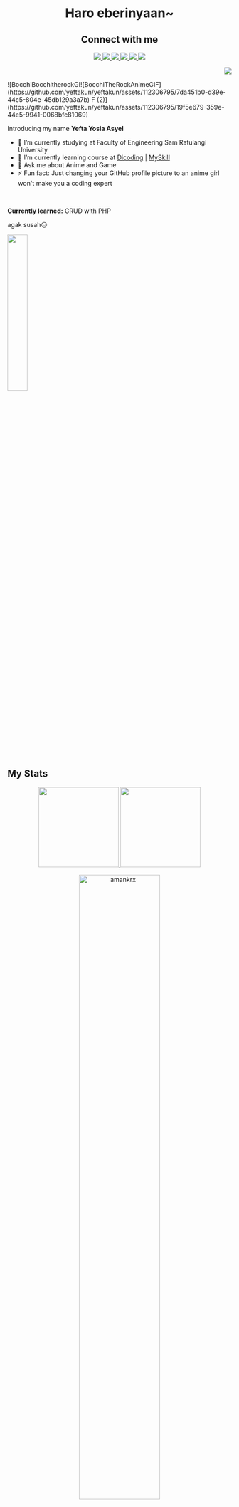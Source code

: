 <h1 align="center">Haro eberinyaan~</h1>

<h2 align="center">Connect with me</h2>
<p align="center">
	<a href="https://www.linkedin.com/in/yefta-yosia-asyel-43b802288">
		<img src="https://img.shields.io/badge/LinkedIn-0077B5?style=for-the-badge&logo=linkedin&logoColor=white" />
	</a>
  <a href="https://www.facebook.com/profile.php?id=100033274762510">
		<img src="https://img.shields.io/badge/Facebook-1877F2?style=for-the-badge&logo=facebook&logoColor=white" />
	</a>
  <a href="https://instagram.com/yeftaasyel?igshid=NGVhN2U2NjQ0Yg">
		<img src="https://img.shields.io/badge/Instagram-E4405F?style=for-the-badge&logo=instagram&logoColor=white" />
	</a>
  <a href="https://youtube.com/@yeftakun?si=daW59SNWa2q08GOo">
		<img src="https://img.shields.io/badge/YouTube-FF0000?style=for-the-badge&logo=youtube&logoColor=white" />
	</a>
	<a href="https://github.com/yeftakun">
		<img src="https://img.shields.io/badge/GitHub-100000?style=for-the-badge&logo=github&logoColor=white" />
	</a>
  <a href="mailto:yeftakun34@gmail.com">
		<img src="https://img.shields.io/badge/Gmail-D14836?style=for-the-badge&logo=gmail&logoColor=white" />
	</a>
</p>

<p align="right">
	<img src="https://komarev.com/ghpvc/?username=yeftakun&color=blueviolet&style=flat-square&label=Profile+Views" />
</p>![BocchiBocchitherockGI![BocchiTheRockAnimeGIF](https://github.com/yeftakun/yeftakun/assets/112306795/7da451b0-d39e-44c5-804e-45db129a3a7b)
F (2)](https://github.com/yeftakun/yeftakun/assets/112306795/19f5e679-359e-44e5-9941-0068bfc81069)



Introducing my name **Yefta Yosia Asyel**
<!--
**yeftakun/yeftakun** is a ✨ _special_ ✨ repository because its `README.md` (this file) appears on your GitHub profile.

Here are some ideas to get you started:
-->
- 🔭 I’m currently studying at Faculty of Engineering Sam Ratulangi University
- 🌱 I’m currently learning course at [Dicoding](https://www.dicoding.com/users/yeftakun/academies) | [MySkill](https://myskill.id/)
- 💬 Ask me about Anime and Game
- ⚡ Fun fact: Just changing your GitHub profile picture to an anime girl won't make you a coding expert
<!-- - 😄 Pronouns: wibu -->
<br>
<p><strong>Currently learned:</strong> CRUD with PHP</p> 

agak susah😔

<!-- ![BocchiTheRockHitoriGotohGIF](https://github.com/yeftakun/yeftakun/assets/112306795/cb34f569-ec93-4e35-adc9-4e4ca0ff4a25) 
![tenor](https://github.com/yeftakun/yeftakun/assets/112306795/4a78d5c3-fb8b-48c9-9303-560262673b4e)-->

<img src="https://github.com/yeftakun/yeftakun/assets/112306795/4a78d5c3-fb8b-48c9-9303-560262673b4e" width=30% />


## My Stats

<p align="center">
<a href="https://github.com/yeftakun">
  <img height="180em" src="https://github-readme-stats-eight-theta.vercel.app/api?username=yeftakun&show_icons=true&theme=algolia&include_all_commits=true&count_private=true"/>
  <img height="180em" src="https://github-readme-stats-eight-theta.vercel.app/api/top-langs/?username=yeftakun&layout=compact&theme=algolia"/>
</a>
</p>
<p align="center">
	<img width="60%" src="https://github-readme-stats.vercel.app/api/wakatime?username=yeftakun&theme=algolia&show_icons=true" alt="amankrx" />
</p>

<a href="https://wakatime.com/@c0f068d6-5021-484a-b546-4c068cd8909a"><img src="https://wakatime.com/badge/user/c0f068d6-5021-484a-b546-4c068cd8909a.svg" alt="Total time coded since Jul 28 2023" /></a>
